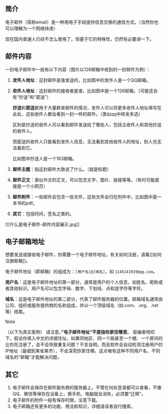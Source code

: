 ## 简介

电子邮件（简称email）是一种用电子手段提供信息交换的通信方式。（当然你也可以理解为一个网络快递）

现在国内普通人已经不怎么使用了，但基于它的特殊性，仍然有必要讲一下。

## 邮件内容

一封电子邮件中一般有以下内容（图片以126邮箱中收到的一封邮件为例）：

1. **发件人地址**：这封邮件是谁发送的，比如图中的发件人是一个QQ邮箱。

2. **收件人地址**：这封邮件的接收者是谁，比如图中是一个126邮箱。（可能还会有“抄送”和“密送”）
    
    **抄送**和**密送**都用于大量群发邮件的情况，发件人可以将更多收件人地址填写在此处，这些收件人都会看到一封一样的邮件。（类似qq中转发多选）
    
    区别是抄送的收件人可以看到邮件发送给了哪些人，包括主收件人和其他抄送的收件人。
    
    而密送的收件人只能看到发件人信息，无法看到其他收件人的地址，别人也无法看到它。
    
    比如图中抄送人是一个163邮箱。
    
3. **邮件主题**：指这封邮件大致说了什么。（就是标题）

4. **邮件正文**：类似作文的正文，可以包含文字、图片、链接等等。（有时可能直接是一个小网页）

5. **邮件附件**：一些邮件会包含一些文件，这些文件会归在附件中，比如图中是一本书的pdf。

6. **其它**：包括时间，签名之类的。

![[什么是电子邮件-邮件内容展示.jpg]]
## 电子邮箱地址

想要发送或接收电子邮件，你需要一个电子邮件地址，有关如何注册，请看[[如何注册邮箱]]。

电子邮件地址（即邮箱）的组成为：`[用户名]@[域名]`，如 `1145141919@qq.com`。
 
**用户名**：这是电子邮件地址的第一部分，通常是用户的个人信息，如姓名、昵称或者其他标识。用户名可以包含字母、数字、下划线、点和连字符等字符。

**域名**：这是电子邮件地址的第二部分，代表了邮件服务器的位置。邮箱域名通常由公司、组织或服务提供商的名称组成，并以一个顶级域名（如.com、.org、.net等）结尾。

>[!NOTE]
>（以下为真实案例）
>请注意，**”电子邮件地址“不是指你家住哪里**。
>容编者唠叨下，假设你填入中文的详细住址，如果同地区、同一个路甚至一个楼、一个房间的比你先注册了，会不会导致重复问题？不言自明。而且软件会自动检测注册用户的IP地址（最细到某省某市），不会深究你家住哪。这点唯有这种不同用户名、不同域名的”邮箱“才能解决问题。

## 其它

1. 电子邮件会保存在邮件服务商的服务器上，不管在何处登录都可以查看，不像QQ、微信等保存在设备上，换手机、电脑就会消失，必须要“迁移”。
2. 电子邮件的附件一般有保存时限，注意下载。
3. 电子邮箱还有更多的功能、用法和知识，详细请读者自行搜索。
